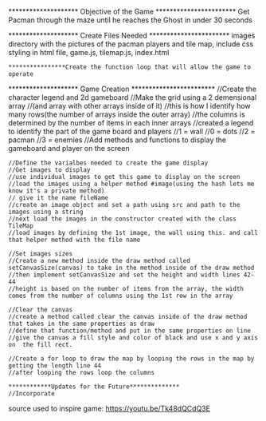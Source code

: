 ******************** Objective of the Game ***********************
Get Pacman through the maze until he reaches the Ghost in under 30 seconds
                        
                            
******************** Create Files Needed ***********************
    images directory with the pictures of the pacman players and tile map, include css styling in html file, game.js, tilemap.js, index.html
                            

    ****************Create the function loop that will allow the game to operate

******************** Game Creation ************************
    //Create the character legend and 2d gameboard
    //Make the grid using a 2 demensional array 
    //(and array with other arrays inside of it) 
    //this is how I identify how many rows(the number of arrays inside the outer array) 
    //the columns is determined by the number of items in each inner arrays
    //created a legend to identify the part of the game board and players
    //1 = wall
    //0 = dots
    //2 = pacman
    //3 = enemies
    //Add methods and functions to display the gameboard and player on the screen

    //Define the varialbes needed to create the game display
    //Get images to display 
    //use individual images to get this game to display on the screen 
    //load the images using a helper method #image(using the hash lets me know it's a private method) 
    // give it the name fileName
    //create an image object and set a path using src and path to the images using a string
    //next load the images in the constructor created with the class TileMap
    //load images by defining the 1st image, the wall using this. and call that helper method with the file name 

    //Set images sizes
    //Create a new method inside the draw method called setCanvasSize(canvas) to take in the method inside of the draw method
    //then implement setCanvasSize and set the height and width lines 42-44 
    //height is based on the number of items from the array, the width comes from the number of columns using the 1st row in the array

    //Clear the canvas
    //create a method called clear the canvas inside of the draw method that takes in the same properties as draw 
    //define that function/method and put in the same properties on line
    //give the canvas a fill style and color of black and use x and y axis on  the fill rect. 

    //Create a for loop to draw the map by looping the rows in the map by getting the length line 44
    //after looping the rows loop the columns

    ************Updates for the Future**************
    //Incorporate 

source used to inspire game: https://youtu.be/Tk48dQCdQ3E


